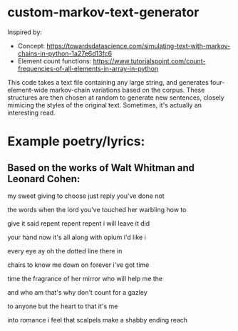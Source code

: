 # custom-markov-text-generator

Inspired by:
- Concept: https://towardsdatascience.com/simulating-text-with-markov-chains-in-python-1a27e6d13fc6
- Element count functions: https://www.tutorialspoint.com/count-frequencies-of-all-elements-in-array-in-python

This code takes a text file containing any large string, and generates four-element-wide markov-chain variations based on the corpus. These structures are then chosen at random to generate new sentences, closely mimicing the styles of the original text. Sometimes, it's actually an interesting read.

# Example poetry/lyrics:

## Based on the works of Walt Whitman and Leonard Cohen:

my sweet giving to choose just reply you've done not

the words when the lord you've touched her warbling how to

give it said repent repent repent i will leave it did

your hand now it's all along with opium i'd like i

every eye ay oh the dotted line there in

chairs to know me down on forever i've got time

time the fragrance of her mirror who will help me the

and who am that's why don't count for a gazley

to anyone but the heart to that it's me

into romance i feel that scalpels make a shabby ending reach
